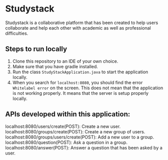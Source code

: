 # Studystack

Studystack is a collaborative platform that has been created to help users collaborate and help each other with academic as well as professional difficulties.

## Steps to run locally

1. Clone this repository to an IDE of your own choice.
2. Make sure that you have gradle installed.
3. Run the class `StudyStackApplication.java` to start the application locally.
4. When you search for `localhost:8080`, you should find the error `Whitelabel error` on the screen. This does not mean that the application is not working properly. It means that the server is setup properly locally.

## APIs developed within this application:

localhost:8080/users/create(POST): Create a new user.
localhost:8080/groups/create(POST): Create a new group of users.
localhost:8080/groups/users/create(POST): Add a new user to a group.
localhost:8080/question(POST): Ask a question in a group.
localhost:8080/answer(POST): Answer a question that has been asked by a user.
